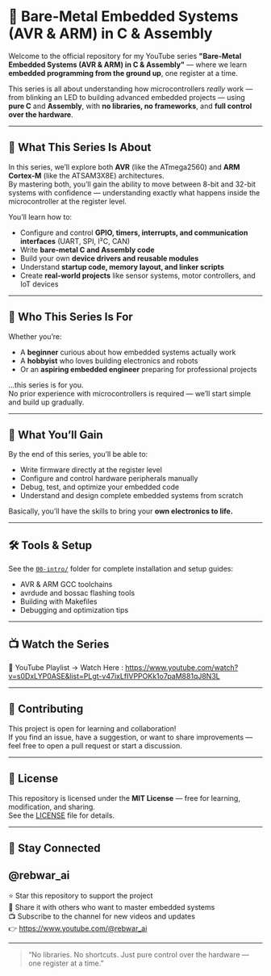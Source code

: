 # 🧠 Bare-Metal Embedded Systems (AVR & ARM) in C & Assembly

Welcome to the official repository for my YouTube series **"Bare-Metal Embedded Systems (AVR & ARM) in C & Assembly"** — where we learn **embedded programming from the ground up**, one register at a time.

This series is all about understanding how microcontrollers *really* work — from blinking an LED to building advanced embedded projects — using **pure C** and **Assembly**, with **no libraries, no frameworks**, and **full control over the hardware**.

---

## 🎯 What This Series Is About

In this series, we’ll explore both **AVR** (like the ATmega2560) and **ARM Cortex-M** (like the ATSAM3X8E) architectures.  
By mastering both, you’ll gain the ability to move between 8-bit and 32-bit systems with confidence — understanding exactly what happens inside the microcontroller at the register level.

You’ll learn how to:
- Configure and control **GPIO, timers, interrupts, and communication interfaces** (UART, SPI, I²C, CAN)
- Write **bare-metal C and Assembly code**
- Build your own **device drivers and reusable modules**
- Understand **startup code, memory layout, and linker scripts**
- Create **real-world projects** like sensor systems, motor controllers, and IoT devices

---

## 🧩 Who This Series Is For

Whether you’re:
- A **beginner** curious about how embedded systems actually work  
- A **hobbyist** who loves building electronics and robots  
- Or an **aspiring embedded engineer** preparing for professional projects  

…this series is for you.  
No prior experience with microcontrollers is required — we’ll start simple and build up gradually.

---

## 🧠 What You’ll Gain

By the end of this series, you’ll be able to:
- Write firmware directly at the register level  
- Configure and control hardware peripherals manually  
- Debug, test, and optimize your embedded code  
- Understand and design complete embedded systems from scratch  

Basically, you’ll have the skills to bring your **own electronics to life.**

---

## 🛠️ Tools & Setup

See the [`00-intro/`](./00-intro/) folder for complete installation and setup guides:
- AVR & ARM GCC toolchains  
- avrdude and bossac flashing tools  
- Building with Makefiles  
- Debugging and optimization tips

---

## 📺 Watch the Series

🎥 YouTube Playlist → Watch Here :  https://www.youtube.com/watch?v=s0DxLYP0ASE&list=PLgt-v47ixLfIVPPOKk1o7paM881qJ8N3L

---

## 🤝 Contributing

This project is open for learning and collaboration!  
If you find an issue, have a suggestion, or want to share improvements — feel free to open a pull request or start a discussion.

---

## 📜 License

This repository is licensed under the **MIT License** — free for learning, modification, and sharing.  
See the [LICENSE](./LICENSE) file for details.

---

## 🌟 Stay Connected
## **@rebwar_ai**
⭐ Star this repository to support the project  
💬 Share it with others who want to master embedded systems  
📺 Subscribe to the channel for new videos and updates  
👉 https://www.youtube.com/@rebwar_ai

---

> “No libraries. No shortcuts. Just pure control over the hardware — one register at a time.”
